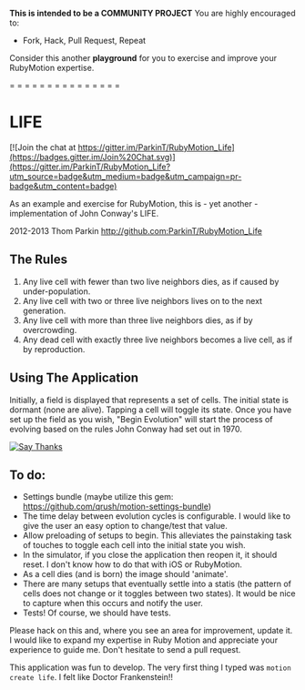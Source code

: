 __This is intended to be a COMMUNITY PROJECT__  You are highly encouraged to:
* Fork, Hack, Pull Request, Repeat

Consider this another __playground__ for you to exercise and improve your RubyMotion expertise.

= = = = = = = = = = = = = = = 



LIFE
====

[![Join the chat at https://gitter.im/ParkinT/RubyMotion_Life](https://badges.gitter.im/Join%20Chat.svg)](https://gitter.im/ParkinT/RubyMotion_Life?utm_source=badge&utm_medium=badge&utm_campaign=pr-badge&utm_content=badge)

As an example and exercise for RubyMotion, this is - yet another - implementation of John Conway's LIFE.

2012-2013 Thom Parkin  http://github.com:ParkinT/RubyMotion_Life

The Rules
---------

1. Any live cell with fewer than two live neighbors dies, as if caused by under-population.
2. Any live cell with two or three live neighbors lives on to the next generation.
3. Any live cell with more than three live neighbors dies, as if by overcrowding.
4. Any dead cell with exactly three live neighbors becomes a live cell, as if by reproduction.

Using The Application
---------------------

Initially, a field is displayed that represents a set of cells.  The initial state is dormant (none are alive).
Tapping a cell will toggle its state.
Once you have set up the field as you wish, "Begin Evolution" will start the process of evolving based on the rules John Conway had set out in 1970.

<a href="http://twitter.com/home/?status=Thanks @ParkinT for making RubyMotion_Life: https%3A%2F%2Fgithub.com%2FParkinT%2FRubyMotion_Life"><img src="https://s3.amazonaws.com/github-thank-you-button/thank-you-button.png" alt="Say Thanks" /></a>

To do:
------
*  Settings bundle (maybe utilize this gem: https://github.com/qrush/motion-settings-bundle)
*  The time delay between evolution cycles is configurable.  I would like to give the user an easy option to change/test that value.
*  Allow preloading of setups to begin.  This alleviates the painstaking task of touches to toggle each cell into the initial state you wish.
*  In the simulator, if you close the application then reopen it, it should reset.  I don't know how to do that with iOS or RubyMotion.
*  As a cell dies (and is born) the image should 'animate'.
*  There are many setups that eventually settle into a statis (the pattern of cells does not change or it toggles between two states).  It would be nice to capture when this occurs and notify the user.
*  Tests!  Of course, we should have tests.

Please hack on this and, where you see an area for improvement, update it.  I would like to expand my expertise in Ruby Motion and appreciate your experience to guide me.  Don't hesitate to send a pull request.

This application was fun to develop.  The very first thing I typed was `motion create life`.
I felt like Doctor Frankenstein!! <g>
